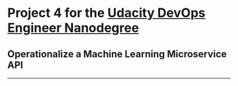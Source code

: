 # Project 4 for the [Udacity DevOps Engineer Nanodegree](https://www.udacity.com/course/cloud-dev-ops-nanodegree--nd9991)

## Operationalize a Machine Learning Microservice API
---

